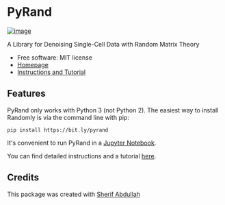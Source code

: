 PyRand
======

[![image](https://img.shields.io/pypi/v/randomly.svg)](https://github.com/sherif-abdallah/PyRand)

A Library for Denoising Single-Cell Data with Random Matrix Theory

-   Free software: MIT license
-   [Homepage](https://github.com/sherif-abdallah/PyRand/) 
-   [Instructions and Tutorial](https://github.com/sherif-abdallah/PyRand/blob/main/README.md)

Features
--------

PyRand only works with Python 3 (not Python 2). The easiest way to
install Randomly is via the command line with pip:

``` {.shell}
pip install https://bit.ly/pyrand
```

It\'s convenient to run PyRand in a [Jupyter
Notebook](http://jupyter.org/).

You can find detailed instructions and a tutorial [here](https://github.com/sherif-abdallah/PyRand/blob/main/README.md).

Credits
-------

This package was created with [Sherif Abdullah](https://github.com/sherif-abdallah/)
